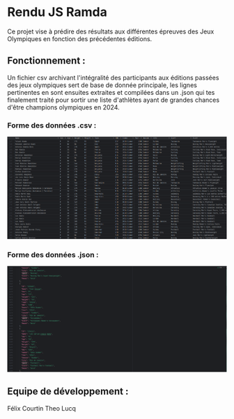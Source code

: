 # Rendu JS Ramda

Ce projet vise à prédire des résultats aux différentes épreuves des Jeux Olympiques en fonction des précédentes éditions.

## Fonctionnement :

Un fichier csv archivant l'intégralité des participants aux éditions passées des jeux olympiques sert de base de donnée principale, les lignes pertinentes en sont ensuites extraites et compilées dans un .json qui tes finalement traité pour sortir une liste d'athlètes ayant de grandes chances d'être champions olympiques en 2024.

### Forme des données .csv :
![csv](modeldonneesjs.png)

### Forme des données .json :
![json](modeldonneesjson.png)

## Equipe de développement : 

Félix Courtin 
Theo Lucq


 
